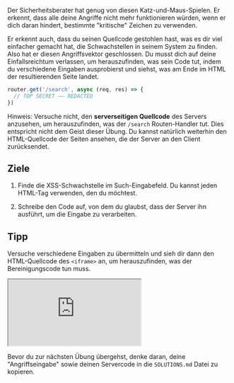 Der Sicherheitsberater hat genug von diesen Katz-und-Maus-Spielen. Er erkennt, dass alle deine Angriffe nicht mehr funktionieren würden, wenn er dich daran hindert, bestimmte "kritische" Zeichen zu verwenden.

Er erkennt auch, dass du seinen Quellcode gestohlen hast, was es dir viel einfacher gemacht hat, die Schwachstellen in seinem System zu finden. Also hat er diesen Angriffsvektor geschlossen. Du musst dich auf deine Einfallsreichtum verlassen, um herauszufinden, was sein Code tut, indem du verschiedene Eingaben ausprobierst und siehst, was am Ende im HTML der resultierenden Seite landet.

```js
router.get('/search', async (req, res) => {
  // TOP SECRET –– REDACTED
})
```

Hinweis: Versuche nicht, den **serverseitigen Quellcode** des Servers anzusehen, um herauszufinden, was der `/search` Routen-Handler tut. Dies entspricht nicht dem Geist dieser Übung. Du kannst natürlich weiterhin den HTML-Quellcode der Seiten ansehen, die der Server an den Client zurücksendet.

## Ziele

1. Finde die XSS-Schwachstelle im Such-Eingabefeld. Du kannst jeden HTML-Tag verwenden, den du möchtest.

1. Schreibe den Code auf, von dem du glaubst, dass der Server ihn ausführt, um die Eingabe zu verarbeiten.

## Tipp

Versuche verschiedene Eingaben zu übermitteln und sieh dir dann den HTML-Quellcode des `<iframe>` an, um herauszufinden, was der Bereinigungscode tun muss.

<iframe src='http://hackme.ifflaender-family.de:4080'></iframe>

Bevor du zur nächsten Übung übergehst, denke daran, deine "Angriffseingabe" sowie deinen Servercode in die `SOLUTIONS.md` Datei zu kopieren.
